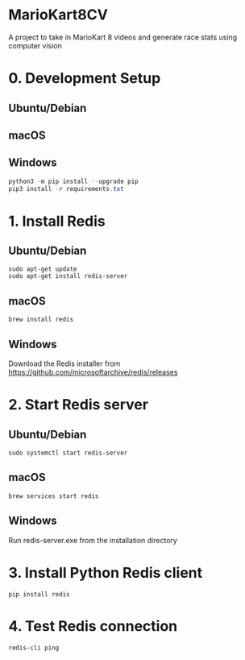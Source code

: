 # MarioKart8CV
A project to take in MarioKart 8 videos and generate race stats using computer vision

# 0. Development Setup
## Ubuntu/Debian

## macOS

## Windows
```powershell
python3 -m pip install --upgrade pip
pip3 install -r requirements.txt

```

# 1. Install Redis
## Ubuntu/Debian
```
sudo apt-get update
sudo apt-get install redis-server
```

## macOS
```
brew install redis
```

## Windows
Download the Redis installer from https://github.com/microsoftarchive/redis/releases

# 2. Start Redis server
## Ubuntu/Debian
```
sudo systemctl start redis-server
```

## macOS
```
brew services start redis
```

## Windows
Run redis-server.exe from the installation directory

# 3. Install Python Redis client
 ```
 pip install redis
```

# 4. Test Redis connection
```
redis-cli ping
```